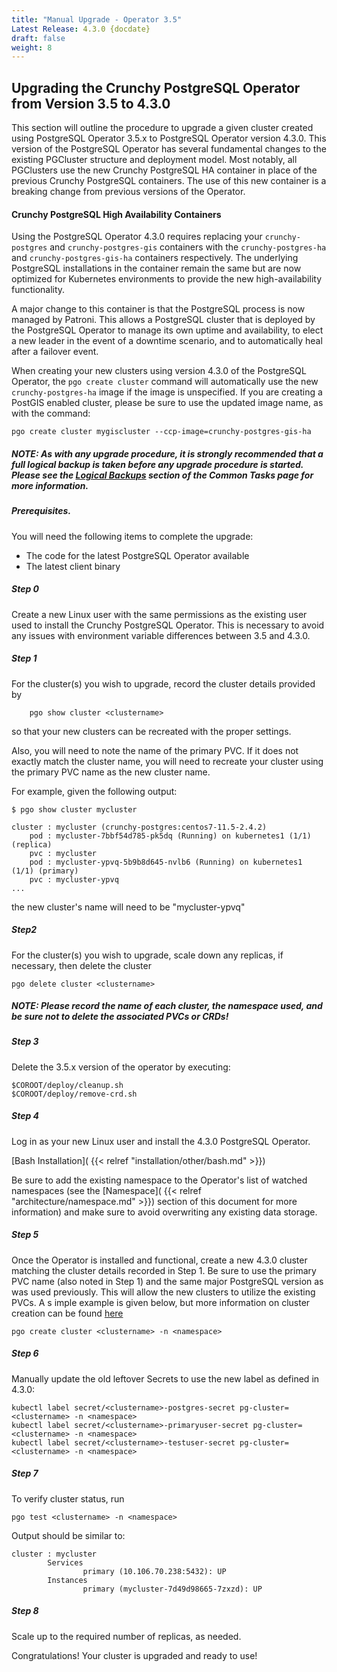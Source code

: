 ```yaml
---
title: "Manual Upgrade - Operator 3.5"
Latest Release: 4.3.0 {docdate}
draft: false
weight: 8
---
```


## Upgrading the Crunchy PostgreSQL Operator from Version 3.5 to 4.3.0

This section will outline the procedure to upgrade a given cluster created using PostgreSQL Operator 3.5.x to PostgreSQL Operator version 4.3.0. This version of the PostgreSQL Operator has several fundamental changes to the existing PGCluster structure and deployment model. Most notably, all PGClusters use the new Crunchy PostgreSQL HA container in place of the previous Crunchy PostgreSQL containers. The use of this new container is a breaking change from previous versions of the Operator.

#### Crunchy PostgreSQL High Availability Containers

Using the PostgreSQL Operator 4.3.0 requires replacing your `crunchy-postgres` and `crunchy-postgres-gis` containers with the `crunchy-postgres-ha` and `crunchy-postgres-gis-ha` containers respectively. The underlying PostgreSQL installations in the container remain the same but are now optimized for Kubernetes environments to provide the new high-availability functionality.

A major change to this container is that the PostgreSQL process is now managed by Patroni. This allows a PostgreSQL cluster that is deployed by the PostgreSQL Operator to manage its own uptime and availability, to elect a new leader in the event of a downtime scenario, and to automatically heal after a failover event.

When creating your new clusters using version 4.3.0 of the PostgreSQL Operator, the `pgo create cluster` command will automatically use the new `crunchy-postgres-ha` image if the image is unspecified. If you are creating a PostGIS enabled cluster, please be sure to use the updated image name, as with the command:
```
pgo create cluster mygiscluster --ccp-image=crunchy-postgres-gis-ha
```
##### NOTE: As with any upgrade procedure, it is strongly recommended that a full logical backup is taken before any upgrade procedure is started. Please see the [Logical Backups](/pgo-client/common-tasks#logical-backups-pg_dump--pg_dumpall) section of the Common Tasks page for more information.

##### Prerequisites.
You will need the following items to complete the upgrade:

* The code for the latest PostgreSQL Operator available
* The latest client binary

##### Step 0

Create a new Linux user with the same permissions as the existing user used to install the Crunchy PostgreSQL Operator. This is necessary to avoid any issues with environment variable differences between 3.5 and 4.3.0.

##### Step 1

For the cluster(s) you wish to upgrade, record the cluster details provided by

        pgo show cluster <clustername>

so that your new clusters can be recreated with the proper settings. 

Also, you will need to note the name of the primary PVC. If it does not exactly match the cluster name, you will need to recreate your cluster using the primary PVC name as the new cluster name.

For example, given the following output:

	$ pgo show cluster mycluster

	cluster : mycluster (crunchy-postgres:centos7-11.5-2.4.2)
		pod : mycluster-7bbf54d785-pk5dq (Running) on kubernetes1 (1/1) (replica)
		pvc : mycluster
		pod : mycluster-ypvq-5b9b8d645-nvlb6 (Running) on kubernetes1 (1/1) (primary)
		pvc : mycluster-ypvq
	...

the new cluster's name will need to be "mycluster-ypvq"

##### Step2

For the cluster(s) you wish to upgrade, scale down any replicas, if necessary, then delete the cluster

	pgo delete cluster <clustername>

##### NOTE: Please record the name of each cluster, the namespace used, and be sure not to delete the associated PVCs or CRDs!

##### Step 3
Delete the 3.5.x version of the operator by executing:

	$COROOT/deploy/cleanup.sh
	$COROOT/deploy/remove-crd.sh

##### Step 4

Log in as your new Linux user and install the 4.3.0 PostgreSQL Operator.

[Bash Installation]( {{< relref "installation/other/bash.md" >}}) 

Be sure to add the existing namespace to the Operator's list of watched namespaces (see the [Namespace]( {{< relref "architecture/namespace.md" >}}) section of this document for more information) and make sure to avoid overwriting any existing data storage.


##### Step 5

Once the Operator is installed and functional, create a new 4.3.0 cluster matching the cluster details recorded in Step 1. Be sure to use the primary PVC name (also noted in Step 1) and the same major PostgreSQL version as was used previously. This will allow the new clusters to utilize the existing PVCs. A s
imple example is given below, but more information on cluster creation can be found [here](/pgo-client/common-tasks#creating-a-postgresql-cluster)

	pgo create cluster <clustername> -n <namespace>

##### Step 6

Manually update the old leftover Secrets to use the new label as defined in 4.3.0:

	kubectl label secret/<clustername>-postgres-secret pg-cluster=<clustername> -n <namespace>
	kubectl label secret/<clustername>-primaryuser-secret pg-cluster=<clustername> -n <namespace>
	kubectl label secret/<clustername>-testuser-secret pg-cluster=<clustername> -n <namespace>

##### Step 7

To verify cluster status, run

	pgo test <clustername> -n <namespace>

Output should be similar to:
```
cluster : mycluster
        Services
                primary (10.106.70.238:5432): UP
        Instances
                primary (mycluster-7d49d98665-7zxzd): UP
```
##### Step 8

Scale up to the required number of replicas, as needed.

Congratulations! Your cluster is upgraded and ready to use!
